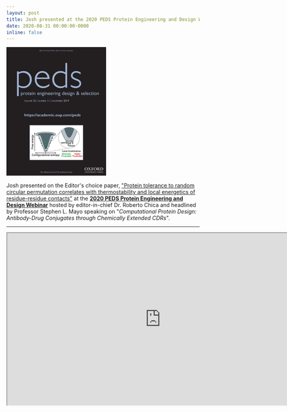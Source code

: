 ```yaml
---
layout: post
title: Josh presented at the 2020 PEDS Protein Engineering and Design Webinar
date: 2020-08-31 00:00:00-0000
inline: false
---
```


<img src="/assets/img/publication_preview/2019_PEDScover.jpeg"  width="260" height="336">

Josh presented on the Editor's choice paper, <a href = "https://academic.oup.com/peds/article/32/11/489/5867558">"Protein tolerance to random circular permutation correlates with thermostability and local energetics of residue-residue contacts"</a> at the **<a href = "https://academic.oup.com/peds/pages/protein-engineering-design-webinars"> 2020 PEDS Protein Engineering and Design Webinar</a>** hosted by editor-in-chief Dr. Roberto Chica and headlined by Professor Stephen L. Mayo speaking on "*Computational Protein Design: Antibody-Drug Conjugates through Chemically Extended CDRs*".





***

<iframe width="800" height="450"
src="https://www.youtube.com/embed/CG1RMxUSlBY">
</iframe>